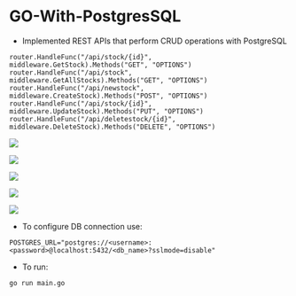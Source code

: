 # GO-With-PostgresSQL

* Implemented REST APIs that perform CRUD operations with PostgreSQL 

```
router.HandleFunc("/api/stock/{id}", middleware.GetStock).Methods("GET", "OPTIONS")
router.HandleFunc("/api/stock", middleware.GetAllStocks).Methods("GET", "OPTIONS")
router.HandleFunc("/api/newstock", middleware.CreateStock).Methods("POST", "OPTIONS")
router.HandleFunc("/api/stock/{id}", middleware.UpdateStock).Methods("PUT", "OPTIONS")
router.HandleFunc("/api/deletestock/{id}", middleware.DeleteStock).Methods("DELETE", "OPTIONS")
```

<p align="centre" >
  
  <img src="https://user-images.githubusercontent.com/104893311/224471343-f439402f-7006-4b24-bc50-3c4e8379414d.png">

</p>



<p align="centre" >
  
  <img src="https://user-images.githubusercontent.com/104893311/224471468-e23ebf82-fc56-4fc7-9393-3ece766d50dc.png">

</p>



<p align="centre" >
  
  <img src="https://user-images.githubusercontent.com/104893311/224471599-48fd0da1-b80c-4542-9462-00376acf83e9.png">

</p>



<p align="centre" >
  
  <img src="https://user-images.githubusercontent.com/104893311/224471753-e72039d4-fce5-4a45-815f-d356f6cee781.png">

</p>



<p align="centre" >
  
  <img src="https://user-images.githubusercontent.com/104893311/224471807-43c9cbfd-87cc-47a7-b86d-d7a54852a3aa.png">

</p>



* To configure DB connection use:

```
POSTGRES_URL="postgres://<username>:<password>@localhost:5432/<db_name>?sslmode=disable"
```

* To run:

```
go run main.go
```
